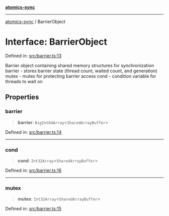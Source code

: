 [**atomics-sync**](../README.md)

***

[atomics-sync](../README.md) / BarrierObject

# Interface: BarrierObject

Defined in: [src/barrier.ts:13](https://github.com/slavamuravey/atomics-sync/blob/75e5db5e81c583024857ae60b2746ded23c99a17/src/barrier.ts#L13)

Barrier object containing shared memory structures for synchronization
barrier - stores barrier state (thread count, waited count, and generation)
mutex - mutex for protecting barrier access
cond - condition variable for threads to wait on

## Properties

### barrier

> **barrier**: `BigInt64Array`\<`SharedArrayBuffer`\>

Defined in: [src/barrier.ts:14](https://github.com/slavamuravey/atomics-sync/blob/75e5db5e81c583024857ae60b2746ded23c99a17/src/barrier.ts#L14)

***

### cond

> **cond**: `Int32Array`\<`SharedArrayBuffer`\>

Defined in: [src/barrier.ts:16](https://github.com/slavamuravey/atomics-sync/blob/75e5db5e81c583024857ae60b2746ded23c99a17/src/barrier.ts#L16)

***

### mutex

> **mutex**: `Int32Array`\<`SharedArrayBuffer`\>

Defined in: [src/barrier.ts:15](https://github.com/slavamuravey/atomics-sync/blob/75e5db5e81c583024857ae60b2746ded23c99a17/src/barrier.ts#L15)
